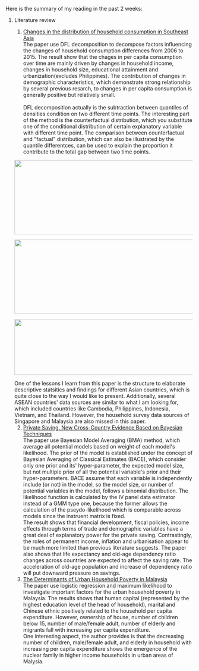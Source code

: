 Here is the summary of my reading in the past 2 weeks:

1. Literature review
   1. [Changes in the distribution of household consumption in Southeast Asia](https://link.springer.com/article/10.1007/s10644-018-9236-7)<br/>
   The paper use DFL decomposition to decompose factors influencing the changes of household consumption differences from 2006 to 2015. 
   The result show that the chages in per capita consumption over time are mainly driven by changes in household income, changes in household size, educational attainment and urbanization(excludes Philippines). The contribution of changes in demographic characteristics, which demonstrate strong relationship by several previous resarch, to changes in per capita consumption is generally positive but relatively small.<br/>   
   DFL decomposition actually is the subtraction between quantiles of densities condition on two different time points. The interesting part of the method is the counterfactual distribution, which you substitute one of the conditional distribution of certain explanatory variable with different time point. The comparison between counterfactual and "factual" distribution, which can also be illustrated by the quantile differentces, can be used to explain the proportion it contribute to the total gap between two time points.
   <p align="center">
   <img src="https://drive.google.com/uc?export=view&id=1k3rY6G2GRdAN7koBol4ZKu5R2XhzINKo" width="800" height="200"></p>
   <p align="center">
   <img src="https://drive.google.com/uc?export=view&id=1GXcibG0lmstAQJrPLEag-jbjFP4IbGNE" width="800" height="200"></p>
   <p align="center">
   <img src="https://drive.google.com/uc?export=view&id=1hOP_11VV-YQJB1oFr0s3eUwP-PjG-F6F" width="800" height="150"></p>One of the lessons I learn from this paper is the structure to elaborate descriptive statsitics and findings for different Asian countries, which is quite close to the way I would like to present. Additionally, several ASEAN countries' data sources are similar to what I am looking for, which included countries like Cambodia, Philippines, Indonesia, Vietnam, and Thailand. However, the household survey data sources of Singapore and Malaysia are also missed in this paper.
   
   2. [Private Saving. New Cross-Country Evidence Based on Bayesian Techniques](https://repositorio.bde.es/handle/123456789/7302?locale=en)<br/>
   The paper use Bayesian Model Averaging (BMA) method, which average all potential models based on weight of each model's likelihood. 
   The prior of the model is established under the concept of Bayesian Averaging of Classical Estimates (BACE), which consider only one prior and its' hyper-parameter, the expected model size, but not multiple prior of all the potential variable's prior and their hyper-parameters.
   BACE assume that each variable is independently include (or not) in the model, so the model size, or number of potential variables in the model, follows a binomial distribution.
   The likelihood function is calculated by the IV panel data estimator instead of a GMM type one, because the former allows the calculation of the pseydo-likelihood which is comparable across models since the instruent matrix is fixed.<br/>
   The result shows that financial development, fiscal policies, income effects through terms of trade and demographic variables have a great deal of explanatory power for the private saving.
   Contrastingly, the roles of permanent income, inflation and urbanisation appear to be much more limited than previous literature suggests. 
   The paper also shows that life expectancy and old-age dependency ratio changes across countries are expected to affect the saving rate. The acceleration of old-age population and increase of dependency ratio will put downward pressure on savings.
   3. [The Determinants of Urban Household Poverty in Malaysia](https://www.researchgate.net/publication/26619180_The_Determinants_of_Urban_Household_Poverty_in_Malaysia)<br/>
   The paper use logistic regression and maximum likelihood to investigate important factors for the urban household poverty in Malaysia. The results shows that human capital (represented by the highest education level of the head of household), marital and Chinese ethnic positively related to the household per capita expenditure. However, ownership of house, number of children below 15, number of male/female adult, number of elderly and migrants fall with increasing per capita expenditure. <br/>
   One interesting aspect, the author provides is that the decreasing number of children, male/female adult, and elderly in household with increasing per capita expenditure shows the emergence of the nuclear family in higher income households in urban areas of Malysia.
   
   
